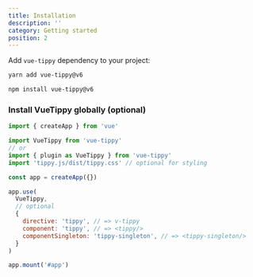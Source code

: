 ```yaml
---
title: Installation
description: ''
category: Getting started
position: 2
---
```


Add `vue-tippy` dependency to your project:

<code-group>
  <code-block label="Yarn" active>

```bash
yarn add vue-tippy@v6
```

  </code-block>
  <code-block label="NPM">

```bash
npm install vue-tippy@v6
```

  </code-block>

### Install VueTippy globally (optional)

```js
import { createApp } from 'vue'

import VueTippy from 'vue-tippy'
// or
import { plugin as VueTippy } from 'vue-tippy'
import 'tippy.js/dist/tippy.css' // optional for styling

const app = createApp({})

app.use(
  VueTippy,
  // optional
  {
    directive: 'tippy', // => v-tippy
    component: 'tippy', // => <tippy/>
    componentSingleton: 'tippy-singleton', // => <tippy-singleton/>
  }
)

app.mount('#app')
```
